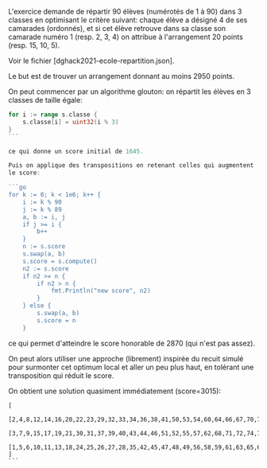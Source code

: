 L'exercice demande de répartir 90 élèves (numérotés de 1 à 90)
dans 3 classes en optimisant le critère suivant: chaque élève
a désigné 4 de ses camarades (ordonnés), et si cet élève
retrouve dans sa classe son camarade numéro 1 (resp. 2, 3, 4)
on attribue à l'arrangement 20 points (resp. 15, 10, 5).

Voir le fichier [dghack2021-ecole-repartition.json].

Le but est de trouver un arrangement donnant au moins 2950 points.

On peut commencer par un algorithme glouton: on répartit les élèves
en 3 classes de taille égale:

```go
for i := range s.classe {
    s.classe[i] = uint32(i % 3)
}
``̀

ce qui donne un score initial de 1645.

Puis on applique des transpositions en retenant celles qui augmentent
le score:

```go
for k := 0; k < 1e6; k++ {
    i := k % 90
    j := k % 89
    a, b := i, j
    if j >= i {
        b++
    }
    n := s.score
    s.swap(a, b)
    s.score = s.compute()
    n2 := s.score
    if n2 >= n {
        if n2 > n {
            fmt.Println("new score", n2)
        }
    } else {
        s.swap(a, b)
        s.score = n
    }
```

ce qui permet d'atteindre le score honorable de 2870 (qui n'est pas assez).

On peut alors utiliser une approche (librement) inspirée du recuit simulé
pour surmonter cet optimum local et aller un peu plus haut, en tolérant
une transposition qui réduit le score.

On obtient une solution quasiment immédiatement (score=3015):
```
[
  [2,4,8,12,14,16,20,22,23,29,32,33,34,36,38,41,50,53,54,60,64,66,67,70,73,80,83,84,87,90],
  [3,7,9,15,17,19,21,30,31,37,39,40,43,44,46,51,52,55,57,62,68,71,72,74,78,79,81,82,85,86],
  [1,5,6,10,11,13,18,24,25,26,27,28,35,42,45,47,48,49,56,58,59,61,63,65,69,75,76,77,88,89]
]
``̀

